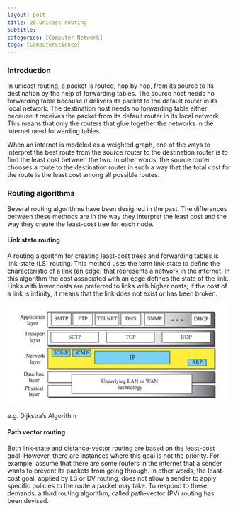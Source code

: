 ```yaml
---
layout: post
title: 20.Unicast routing
subtitle: 
categories: [Computer Network]
tags: [ComputerScience]
---
```


### Introduction
In unicast routing, a packet is routed, hop by hop, from its source to its destination by the help of forwarding tables. The source host needs no forwarding table because it delivers its packet to the default router in its local network. The destination host needs no forwarding table either because it receives the packet from its default router in its local network. This means that only the routers that glue together the networks in the internet need forwarding tables. 

When an internet is modeled as a weighted graph, one of the ways to interpret the best route from the source router to the destination router is to find the least cost between the two. In other words, the source router chooses a route to the destination router in such a way that the total cost for the route is the least cost among all possible routes. 

### Routing algorithms
Several routing algorithms have been designed in the past. The differences between these methods are in the way they interpret the least cost and the way they create the least-cost tree for each node. 

#### Link state routing
A routing algorithm for creating least-cost trees and forwarding tables is link-state (LS) routing. This method uses the term link-state to define the characteristic of a link (an edge) that represents a network in the internet. In this algorithm the cost associated with an edge defines the state of the link. Links with lower costs are preferred to links with higher costs; if the cost of a link is infinity, it means that the link does not exist or has been broken. 


![1.1](/assets/images/cn/19.1.png)

e.g. Dijkstra’s Algorithm 

#### Path vector routing
Both link-state and distance-vector routing are based on the least-cost goal. However, there are instances where this goal is not the priority. For example, assume that there are some routers in the internet that a sender wants to prevent its packets from going through. In other words, the least-cost goal, applied by LS or DV routing, does not allow a sender to apply specific policies to the route a packet may take. To respond to these demands, a third routing algorithm, called path-vector (PV) routing has been devised. 



